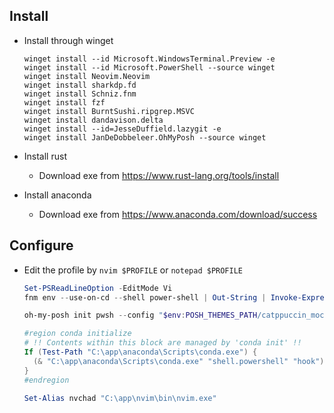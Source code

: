 ## Install

* Install through winget

  ```pwsh
  winget install --id Microsoft.WindowsTerminal.Preview -e
  winget install --id Microsoft.PowerShell --source winget
  winget install Neovim.Neovim
  winget install sharkdp.fd
  winget install Schniz.fnm
  winget install fzf
  winget install BurntSushi.ripgrep.MSVC
  winget install dandavison.delta
  winget install --id=JesseDuffield.lazygit -e
  winget install JanDeDobbeleer.OhMyPosh --source winget
  ```

* Install rust

  - Download exe from https://www.rust-lang.org/tools/install

* Install anaconda

  - Download exe from https://www.anaconda.com/download/success


## Configure

* Edit the profile by `nvim $PROFILE` or `notepad $PROFILE`

  ```powershell
  Set-PSReadLineOption -EditMode Vi
  fnm env --use-on-cd --shell power-shell | Out-String | Invoke-Expression
  
  oh-my-posh init pwsh --config "$env:POSH_THEMES_PATH/catppuccin_mocha.omp.json" | Invoke-Expression
  
  #region conda initialize
  # !! Contents within this block are managed by 'conda init' !!
  If (Test-Path "C:\app\anaconda\Scripts\conda.exe") {
    (& "C:\app\anaconda\Scripts\conda.exe" "shell.powershell" "hook") | Out-String | ?{$_} | Invoke-Expression
  }
  #endregion
  
  Set-Alias nvchad "C:\app\nvim\bin\nvim.exe"
  ```
